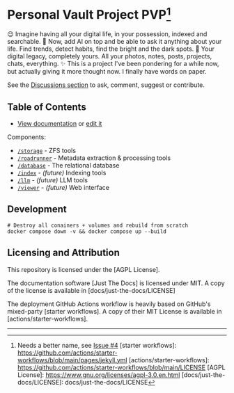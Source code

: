 # Personal Vault Project PVP[^1]

😌 Imagine having all your digital life, in your possession, indexed and searchable.
🤖 Now, add AI on top and be able to ask it anything about your life. Find trends, detect habits, find the bright and the dark spots.
🧳 Your digital legacy, completely yours. All your photos, notes, posts, projects, chats, everything.
✨ This is a project I've been pondering for a while now, but actually giving it more thought now. I finally have words on paper.

See the [Discussions section](https://github.com/dlucian/pvp/discussions) to ask, comment, suggest or contribute.

## Table of Contents

- [View documentation](https://dlucian.github.io/pvp/) or [edit it](/docs)

Components:
- [`/storage`](storage/) - ZFS tools
- [`/roadrunner`](roadrunner/) - Metadata extraction & processing tools
- [`/database`](database/) - The relational database
- [`/index`](index/) - _(future)_ Indexing tools
- [`/llm`](llm/) - _(future)_ LLM tools
- [`/viewer`](/viewer) - _(future)_ Web interface

## Development

```shell
# Destroy all conainers + volumes and rebuild from scratch
docker compose down -v && docker compose up --build
```

## Licensing and Attribution

This repository is licensed under the [AGPL License].

The documentation software [Just The Docs] is licensed under MIT. A copy of the license is available in [docs/just-the-docs/LICENSE]

The deployment GitHub Actions workflow is heavily based on GitHub's mixed-party [starter workflows]. A copy of their MIT License is available in [actions/starter-workflows].

----
[^1]: Needs a better name, see [Issue #4](https://github.com/dlucian/pvp/issues/4)
[starter workflows]: https://github.com/actions/starter-workflows/blob/main/pages/jekyll.yml
[actions/starter-workflows]: https://github.com/actions/starter-workflows/blob/main/LICENSE
[AGPL License]: https://www.gnu.org/licenses/agpl-3.0.en.html
[docs/just-the-docs/LICENSE]: docs/just-the-docs/LICENSE
